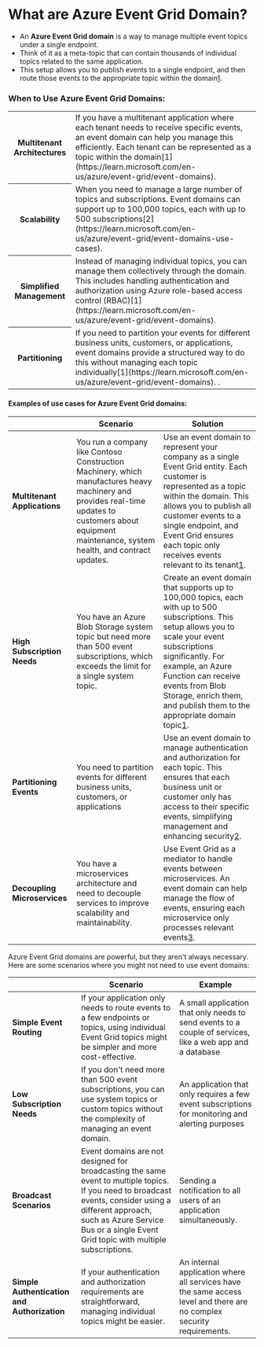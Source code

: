 # What are Azure Event Grid Domain?
* An **Azure Event Grid domain** is a way to manage multiple event topics under a single endpoint. 
* Think of it as a meta-topic that can contain thousands of individual topics related to the same application. 
* This setup allows you to publish events to a single endpoint, and then route those events to the appropriate topic within the domain[1](https://learn.microsoft.com/en-us/azure/event-grid/event-domains).

### When to Use Azure Event Grid Domains:

<table>
  <tr>
    <th> <b>Multitenant Architectures</b></th>
    <td>If you have a multitenant application where each tenant needs to receive specific events, an event domain can help you manage this efficiently. Each tenant can be represented as a topic within the domain[1](https://learn.microsoft.com/en-us/azure/event-grid/event-domains).</td>

  </tr>
  <tr>
    <th><b>Scalability</b></th>
    <td>When you need to manage a large number of topics and subscriptions. Event domains can support up to 100,000 topics, each with up to 500 subscriptions[2](https://learn.microsoft.com/en-us/azure/event-grid/event-domains-use-cases).</td>
  </tr>
    <tr>
    <th><b>Simplified Management</b></th>
    <td>Instead of managing individual topics, you can manage them collectively through the domain. This includes handling authentication and authorization using Azure role-based access control (RBAC)[1](https://learn.microsoft.com/en-us/azure/event-grid/event-domains).</td>
  </tr>
    <tr>
    <th><b>Partitioning</b></th>
    <td>If you need to partition your events for different business units, customers, or applications, event domains provide a structured way to do this without managing each topic individually[1](https://learn.microsoft.com/en-us/azure/event-grid/event-domains).
.</td>
  </tr>
</table>


#### Examples of use cases for Azure Event Grid domains:

|       | Scenario   | Solution  |
|-------|------------|------------------------|
| **Multitenant Applications** | You run a company like Contoso Construction Machinery, which manufactures heavy machinery and provides real-time updates to customers about equipment maintenance, system health, and contract updates.    | Use an event domain to represent your company as a single Event Grid entity. Each customer is represented as a topic within the domain. This allows you to publish all customer events to a single endpoint, and Event Grid ensures each topic only receives events relevant to its tenant[1](https://learn.microsoft.com/en-us/azure/event-grid/event-domains-use-cases).   |
| **High Subscription Needs** | You have an Azure Blob Storage system topic but need more than 500 event subscriptions, which exceeds the limit for a single system topic.  | Create an event domain that supports up to 100,000 topics, each with up to 500 subscriptions. This setup allows you to scale your event subscriptions significantly. For example, an Azure Function can receive events from Blob Storage, enrich them, and publish them to the appropriate domain topic[1](https://learn.microsoft.com/en-us/azure/event-grid/event-domains-use-cases).   |
| **Partitioning Events** | You need to partition events for different business units, customers, or applications | Use an event domain to manage authentication and authorization for each topic. This ensures that each business unit or customer only has access to their specific events, simplifying management and enhancing security[2](https://learn.microsoft.com/en-us/azure/event-grid/event-domains).  |
| **Decoupling Microservices** | You have a microservices architecture and need to decouple services to improve scalability and maintainability.     | Use Event Grid as a mediator to handle events between microservices. An event domain can help manage the flow of events, ensuring each microservice only processes relevant events[3](https://dev.to/dazevedo/azure-event-grid-simplifying-event-driven-architectures-318l).   |



Azure Event Grid domains are powerful, but they aren't always necessary. Here are some scenarios where you might not need to use event domains:

|       | Scenario   | Example  |
|-------|------------|------------------------|
| **Simple Event Routing** | If your application only needs to route events to a few endpoints or topics, using individual Event Grid topics might be simpler and more cost-effective.   | A small application that only needs to send events to a couple of services, like a web app and a database   |
| **Low Subscription Needs** |  If you don't need more than 500 event subscriptions, you can use system topics or custom topics without the complexity of managing an event domain.  |An application that only requires a few event subscriptions for monitoring and alerting purposes   |
| **Broadcast Scenarios** | Event domains are not designed for broadcasting the same event to multiple topics. If you need to broadcast events, consider using a different approach, such as Azure Service Bus or a single Event Grid topic with multiple subscriptions.  |  Sending a notification to all users of an application simultaneously.   |
| **Simple Authentication and Authorization** |If your authentication and authorization requirements are straightforward, managing individual topics might be easier.   | An internal application where all services have the same access level and there are no complex security requirements.   |
